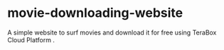 # movie-downloading-website

A simple website to surf movies and download it for free using TeraBox Cloud Platform .

